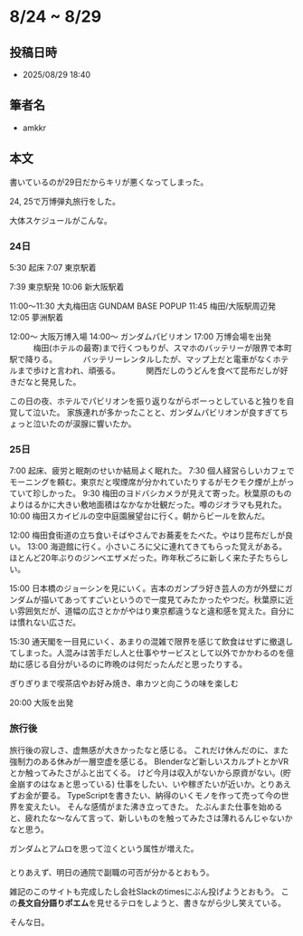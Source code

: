 # 8/24 ~ 8/29

## 投稿日時

- 2025/08/29 18:40

## 筆者名

- amkkr

## 本文

書いているのが29日だからキリが悪くなってしまった。

24, 25で万博弾丸旅行をした。

大体スケジュールがこんな。

### 24日

5:30 起床
7:07 東京駅着

7:39 東京駅発
10:06 新大阪駅着

11:00～11:30 大丸梅田店 GUNDAM BASE POPUP
11:45 梅田/大阪駅周辺発
12:05 夢洲駅着

12:00〜 大阪万博入場
14:00～ ガンダムパビリオン
17:00 万博会場を出発
　　　梅田(ホテルの最寄)まで行くつもりが、スマホのバッテリーが限界で本町駅で降りる。
　　　バッテリーレンタルしたが、マップ上だと電車がなくホテルまで歩けと言われ、頑張る。
　　　関西だしのうどんを食べて昆布だしが好きだなと発見した。

この日の夜、ホテルでパビリオンを振り返りながらボーっとしていると独りを自覚して泣いた。
家族連れが多かったことと、ガンダムパビリオンが良すぎてちょっと泣いたのが涙腺に響いたか。

### 25日

7:00 起床、疲労と眠剤のせいか結局よく眠れた。
7:30 個人経営らしいカフェでモーニングを頼む。東京だと喫煙席が分かれていたりするがモクモク煙が上がっていて珍しかった。
9:30 梅田のヨドバシカメラが見えて寄った。秋葉原のものよりはるかに大きい敷地面積はなかなか壮観だった。噂のジオラマも見れた。
10:00 梅田スカイビルの空中庭園展望台に行く。朝からビールを飲んだ。

12:00 梅田食街道の立ち食いそばやさんでお蕎麦をたべた。やはり昆布だしが良い。
13:00 海遊館に行く。小さいころに父に連れてきてもらった覚えがある。ほとんど20年ぶりのジンベエザメだった。昨年秋ごろに新しく来た子たちらしい。

15:00 日本橋のジョーシンを見にいく。吉本のガンプラ好き芸人の方が外壁にガンダムが描いてあってすごいというので一度見てみたかったやつだ。秋葉原に近い雰囲気だが、道幅の広さとかがやはり東京都違うなと違和感を覚えた。自分には慣れない広さだ。

15:30 通天閣を一目見にいく、あまりの混雑で限界を感じて飲食はせずに撤退してしまった。人混みは苦手だし人と仕事やサービスとして以外でかかわるのを億劫に感じる自分がいるのに昨晩のは何だったんだと思ったりする。

ぎりぎりまで喫茶店やお好み焼き、串カツと向こうの味を楽しむ

20:00 大阪を出発

### 旅行後

旅行後の寂しさ、虚無感が大きかったなと感じる。
これだけ休んだのに、また強制力のある休みが一層空虚を感じる。
Blenderなど新しいスカルプトとかVRとか触ってみたさがふと出てくる。
けど今月は収入がないから原資がない。(貯金崩すのはなぁと思っている)
仕事をしたい、いや稼ぎたいが近いか。とりあえずお金が要る。
TypeScriptを書きたい、納得のいくモノを作って売って今の世界を変えたい。
そんな感情がまた沸き立ってきた。
たぶんまた仕事を始めると、疲れたな～なんて言って、新しいものを触ってみたさは薄れるんじゃないかなと思う。

ガンダムとアムロを思って泣くという属性が増えた。

###

とりあえず、明日の通院で副職の可否が分かるとおもう。

雑記のこのサイトも完成したし会社Slackのtimesにぶん投げようとおもう。
この**長文自分語りポエム**を見せるテロをしようと、書きながら少し笑えている。

そんな日。
